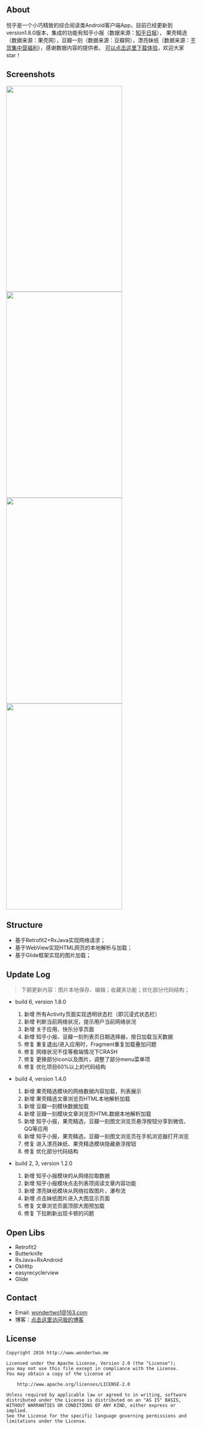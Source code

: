 
## About

悦乎是一个小巧精致的综合阅读类Android客户端App，目前已经更新到version1.8.0版本，集成的功能有知乎小报（数据来源：[知乎日报](https://github.com/izzyleung/ZhihuDailyPurify/wiki/%E7%9F%A5%E4%B9%8E%E6%97%A5%E6%8A%A5-API-%E5%88%86%E6%9E%90)），
果壳精选（数据来源：果壳网），豆瓣一刻（数据来源：豆瓣网），漂亮妹纸（数据来源：[干货集中营福利](http://gank.io/api/data/%E7%A6%8F%E5%88%A9/1000/1)），感谢数据内容的提供者。
[可以点击这里下载体验](http://fir.im/ch41)，欢迎大家star！


## Screenshots

<img src="screenshots/app_yuehu_01.jpg" width="308" height="548"/>
<img src="screenshots/app_yuehu_02.jpg" width="308" height="548"/>

<img src="screenshots/app_yuehu_03.jpg" width="308" height="548"/>
<img src="screenshots/app_yuehu_04.jpg" width="308" height="548"/>


## Structure

* 基于Retrofit2+RxJava实现网络请求；
* 基于WebView实现HTML网页的本地解析与加载；
* 基于Glide框架实现的图片加载；


## Update Log

> 下期更新内容：图片本地保存、编辑；收藏夹功能；优化部分代码结构；

- build 6, version 1.8.0

    1. 新增   所有Activity页面实现透明状态栏（即沉浸式状态栏）
    2. 新增   判断当前网络状况，提示用户当前网络状况
    3. 新增   关于应用、快乐分享页面
    4. 新增   知乎小报、豆瓣一刻列表页日期选择器，按日加载当天数据
    5. 修复   重复退出/进入应用时，Fragment重复加载叠加问题
    6. 修复   网络状况不佳等极端情况下CRASH
    7. 修复   更换部分icon以及图片，调整了部分menu菜单项
    8. 修复   优化项目60%以上的代码结构

- build 4, version 1.4.0

    1. 新增   果壳精选模块的网络数据内容加载，列表展示
    2. 新增   果壳精选文章浏览页HTML本地解析加载
    3. 新增   豆瓣一刻模块数据加载
    4. 新增   豆瓣一刻模块文章浏览页HTML数据本地解析加载
    5. 新增   知乎小报，果壳精选，豆瓣一刻图文浏览页悬浮按钮分享到微信、QQ等应用
    6. 新增   知乎小报，果壳精选，豆瓣一刻图文浏览页在手机浏览器打开浏览
    7. 修复   进入漂亮妹纸、果壳精选模块隐藏悬浮按钮
    7. 修复   优化部分代码结构

- build 2, 3, version 1.2.0

    1. 新增   知乎小报模块的从网络拉取数据
    2. 新增   知乎小报模块点击列表项阅读文章内容功能
    3. 新增   漂亮妹纸模块从网络拉取图片，瀑布流
    4. 新增   点击妹纸图片进入大图显示页面
    5. 修复   文章浏览页面顶部大图预加载
    6. 修复   下拉刷新出现卡顿的问题


## Open Libs

* Retrofit2
* Butterknife
* RxJava+RxAndroid
* OkHttp
* easyrecyclerview
* Glide


## Contact

- Email: wondertwo1@163.com
- 博客：[点击这里访问我的博客](http://www.cnblogs.com/wondertwo/)


## License

```
Copyright 2016 http://www.wondertwo.me

Licensed under the Apache License, Version 2.0 (the "License");
you may not use this file except in compliance with the License.
You may obtain a copy of the License at

    http://www.apache.org/licenses/LICENSE-2.0

Unless required by applicable law or agreed to in writing, software
distributed under the License is distributed on an "AS IS" BASIS,
WITHOUT WARRANTIES OR CONDITIONS OF ANY KIND, either express or implied.
See the License for the specific language governing permissions and
limitations under the License.
```


